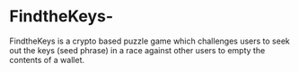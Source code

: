 # FindtheKeys-
FindtheKeys is a crypto based puzzle game which challenges users to seek out the keys (seed phrase) in a race against other users to empty the contents of a wallet.
